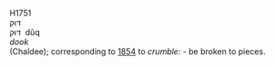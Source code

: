 <body>
  <p>H1751<br>  דּוּק  <br> דּוּק  ‎  dûq  <br><i>dook </i><br>(Chaldee); corresponding to <a href="h1854.htm">1854</a>  to <i>crumble: - </i>be broken to pieces.<br></p>
 </body>